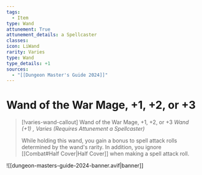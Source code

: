 ```yaml
---
tags:
  - Item
type: Wand
attunement: True
attunement_details: a Spellcaster
classes:
icon: LiWand
rarity: Varies
type: Wand
type_details: +1
sources: 
  - "[[Dungeon Master's Guide 2024]]"
---
```

# Wand of the War Mage, +1, +2, or +3
>[!varies-wand-callout] Wand of the War Mage, +1, +2, or +3
>_Wand (+1) , Varies (Requires Attunement a Spellcaster)_
>
>While holding this wand, you gain a bonus to spell attack rolls determined by the wand's rarity. In addition, you ignore [[Combat#Half Cover\|Half Cover]] when making a spell attack roll.
>


![[dungeon-masters-guide-2024-banner.avif|banner]]